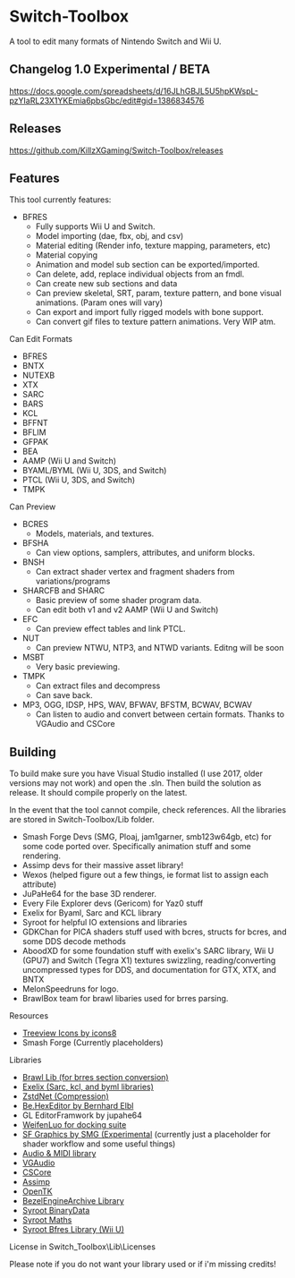 # Switch-Toolbox
A tool to edit many formats of Nintendo Switch and Wii U. 

## Changelog 1.0 Experimental / BETA
https://docs.google.com/spreadsheets/d/16JLhGBJL5U5hpKWspL-pzYIaRL23X1YKEmia6pbsGbc/edit#gid=1386834576

## Releases
https://github.com/KillzXGaming/Switch-Toolbox/releases

## Features

This tool currently features:
- BFRES
   - Fully supports Wii U and Switch.
   - Model importing (dae, fbx, obj, and csv)
   - Material editing (Render info, texture mapping, parameters, etc)
   - Material copying
   - Animation and model sub section can be exported/imported.
   - Can delete, add, replace individual objects from an fmdl.
   - Can create new sub sections and data
   - Can preview skeletal, SRT, param, texture pattern, and bone visual animations. (Param ones will vary)
   - Can export and import fully rigged models with bone support.
   - Can convert gif files to texture pattern animations. Very WIP atm.
   
Can Edit Formats
- BFRES
- BNTX
- NUTEXB
- XTX
- SARC
- BARS
- KCL
- BFFNT
- BFLIM
- GFPAK
- BEA
- AAMP (Wii U and Switch)
- BYAML/BYML (Wii U, 3DS, and Switch)
- PTCL (Wii U, 3DS, and Switch)
- TMPK

Can Preview
- BCRES
   - Models, materials, and textures.
- BFSHA
   - Can view options, samplers, attributes, and uniform blocks.
- BNSH
   - Can extract shader vertex and fragment shaders from variations/programs
- SHARCFB and SHARC
   - Basic preview of some shader program data.
   - Can edit both v1 and v2 AAMP (Wii U and Switch)
- EFC
   - Can preview effect tables and link PTCL.
- NUT
   - Can preview NTWU, NTP3, and NTWD variants. Editng will be soon
- MSBT
   - Very basic previewing.
- TMPK
  - Can extract files and decompress
  - Can save back. 
- MP3, OGG, IDSP, HPS, WAV, BFWAV, BFSTM, BCWAV, BCWAV
  - Can listen to audio and convert between certain formats. Thanks to VGAudio and CSCore
	

   
## Building
To build make sure you have Visual Studio installed (I use 2017, older versions may not work) and open the .sln. Then build the solution as release. It should compile properly on the latest.

In the event that the tool cannot compile, check references. All the libraries are stored in Switch-Toolbox/Lib folder. 

- Smash Forge Devs (SMG, Ploaj,  jam1garner, smb123w64gb, etc) for some code ported over. Specifically animation stuff and some rendering.
- Assimp devs for their massive asset library!
- Wexos (helped figure out a few things, ie format list to assign each attribute)
- JuPaHe64 for the base 3D renderer.
- Every File Explorer devs (Gericom) for Yaz0 stuff
- Exelix for Byaml, Sarc and KCL library
- Syroot for helpful IO extensions and libraries
- GDKChan for PICA shaders stuff used with bcres, structs for bcres, and some DDS decode methods
- AboodXD for some foundation stuff with exelix's SARC library, Wii U (GPU7) and Switch (Tegra X1) textures swizzling, reading/converting uncompressed types for DDS, and documentation for GTX, XTX, and BNTX
- MelonSpeedruns for logo.
- BrawlBox team for brawl libaries used for brres parsing.

Resources
- [Treeview Icons by icons8](https://icons8.com/)
- Smash Forge (Currently placeholders)

Libraries
- [Brawl Lib (for brres section conversion)](https://github.com/libertyernie/brawltools)
- [Exelix (Sarc, kcl, and byml libraries)](https://github.com/exelix11/EditorCore/tree/master/FileFormatPlugins)
- [ZstdNet (Compression)](https://github.com/skbkontur/ZstdNet)
- [Be.HexEditor by Bernhard Elbl](https://sourceforge.net/projects/hexbox/)
- GL EditorFramwork by jupahe64
- [WeifenLuo for docking suite](http://dockpanelsuite.com/)
- [SF Graphics by SMG (Experimental](https://github.com/ScanMountGoat/SFGraphics) (currently just a placeholder for shader workflow and some useful things)
- [Audio & MIDI library](https://github.com/naudio/NAudio)
- [VGAudio](https://github.com/Thealexbarney/VGAudio)
- [CSCore](https://github.com/filoe/cscore)
- [Assimp](https://bitbucket.org/Starnick/assimpnet/src/master/)
- [OpenTK](https://github.com/opentk/opentk)
- [BezelEngineArchive Library](https://github.com/KillzXGaming/BEA-Library-Editor)
- [Syroot BinaryData](https://gitlab.com/Syroot/BinaryData)
- [Syroot Maths](https://gitlab.com/Syroot/Maths)
- [Syroot Bfres Library (Wii U)](https://gitlab.com/Syroot/NintenTools.Bfres)

License
 in Switch_Toolbox\Lib\Licenses
 
 Please note if you do not want your library used or if i'm missing credits! 
